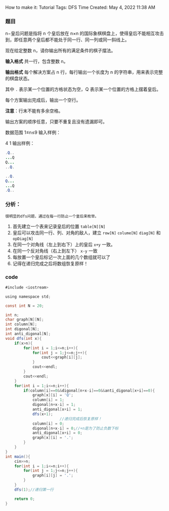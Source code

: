 How to make it: Tutorial
Tags: DFS
Time Created: May 4, 2022 11:38 AM

### 题目

n−皇后问题是指将 n 个皇后放在 n×n 的国际象棋棋盘上，使得皇后不能相互攻击到，即任意两个皇后都不能处于同一行、同一列或同一斜线上。

现在给定整数 n，请你输出所有的满足条件的棋子摆法。

**输入格式**
共一行，包含整数 n。

**输出格式**
每个解决方案占 n 行，每行输出一个长度为 n 的字符串，用来表示完整的棋盘状态。

其中 `.` 表示某一个位置的方格状态为空，Q 表示某一个位置的方格上摆着皇后。

每个方案输出完成后，输出一个空行。

**注意**：行末不能有多余空格。

输出方案的顺序任意，只要不重复且没有遗漏即可。

数据范围
1≤n≤9
输入样例：

4
1
输出样例：

```java
.Q..
...Q
Q...
..Q.
```

```java
..Q.
Q...
...Q
.Q..
```

### 分析：

    很明显的dfs问题，通过在每一行防止一个皇后来枚举。

1. 首先建立一个表来记录皇后的位置 `table[N][N]`
2. 皇后可以攻击同一行、列、对角的敌人，建立 `row[N]` `colume[N]` `diag[N]` 和 `opDiag[N]`
3. 在同一个对角线（左上到右下）上的皇后 `x+y` 一致。
4. 在同一个反对角线（右上到左下） `x-y` 一致
5. 每放置一个皇后标记一次上面的几个数组就可以了
6. 记得在递归完成之后将数组恢复原样！

### code

```java
#include <iostream>

using namespace std;

const int N = 20;

int n;
char graph[N][N];
int column[N];
int digonal[N];
int anti_digonal[N];
void dfs(int x){
    if(x>n){
        for(int i = 1;i<=n;i++){
            for(int j = 1;j<=n;j++){
                cout<<graph[i][j];
            }
            cout<<endl;
        }
        cout<<endl;
    }
    for(int i = 1;i<=n;i++){
        if(column[i]==0&&digonal[n+x-i]==0&&anti_digonal[x+i]==0){
            graph[x][i] = 'Q';
            column[i] = 1;
            digonal[n+x-i] = 1;
            anti_digonal[x+i] = 1;
            dfs(x+1);
						//递归完成后恢复原样！
            column[i] = 0;
            digonal[n+x-i] = 0;//+n是为了防止负数下标
            anti_digonal[x+i] = 0;
            graph[x][i] = '.';
        }
    }
}
int main(){
    cin>>n;
    for(int i = 1;i<=n;i++){
        for(int j = 1;j<=n;j++){
            graph[i][j] = '.';
        }
    }
    dfs(1);//递归第一行

    return 0;
}

```